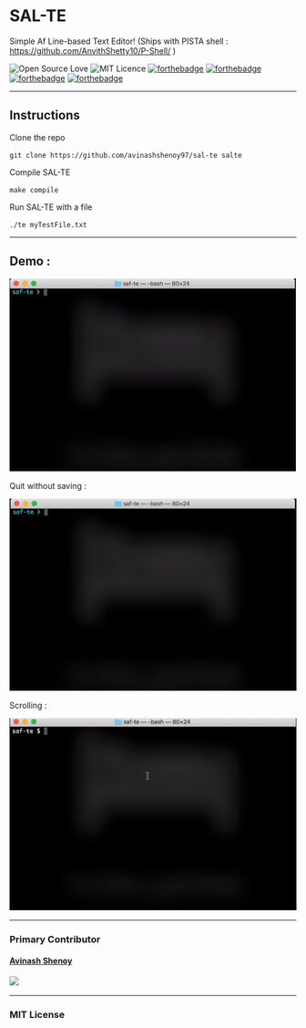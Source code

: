# SAL-TE

Simple Af Line-based Text Editor! (Ships with PISTA shell : https://github.com/AnvithShetty10/P-Shell/ )

![Open Source Love](https://badges.frapsoft.com/os/v1/open-source.svg?v=103)
![MIT Licence](https://badges.frapsoft.com/os/mit/mit.svg?v=103)
[![forthebadge](https://forthebadge.com/images/badges/built-with-love.svg)](https://forthebadge.com)
[![forthebadge](https://forthebadge.com/images/badges/uses-badges.svg)](https://forthebadge.com)
[![forthebadge](https://forthebadge.com/images/badges/contains-technical-debt.svg)](https://forthebadge.com)
[![forthebadge](https://forthebadge.com/images/badges/pretty-risque.svg)](https://forthebadge.com)

---

## Instructions

Clone the repo

    git clone https://github.com/avinashshenoy97/sal-te salte

Compile SAL-TE

    make compile

Run SAL-TE with a file

    ./te myTestFile.txt

---

## Demo :

![Demo with Save](https://github.com/avinashshenoy97/sal-te/blob/master/extras/demo_save.gif)


Quit without saving :

![Demo without Save](https://github.com/avinashshenoy97/sal-te/blob/master/extras/demo_nosave.gif)


Scrolling :

![Scroll demo](https://github.com/avinashshenoy97/sal-te/blob/master/extras/scroll_demo.gif)

---

### Primary Contributor

#### [Avinash Shenoy](https://github.com/avinashshenoy97)

<img src="https://github.com/avinashshenoy97.png" width="75">

---

### MIT License
